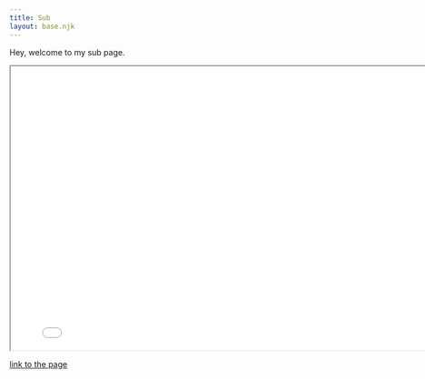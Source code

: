 ```yaml
---
title: Sub
layout: base.njk
---
```


Hey, welcome to my sub page.

<iframe src="/other" width="800" height="500"></iframe>
<br>

[link to the page](/other/)
